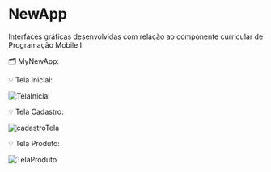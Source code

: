 # NewApp
Interfaces gráficas desenvolvidas com relação ao componente curricular de Programação Mobile I.

🗂️ MyNewApp:

 💡 Tela Inicial:
 
 ![TelaInicial](https://github.com/Gabr1ell1/NewApp/assets/133404217/9bdf4d2e-52ea-4ad9-a974-c269c962dfdb)
 
 💡 Tela Cadastro: 
 
![cadastroTela](https://github.com/Gabr1ell1/NewApp/assets/133404217/b5a28eb7-baec-4bf8-abd4-ccbc36862980)

💡 Tela Produto:
 
![TelaProduto](https://github.com/Gabr1ell1/NewApp/assets/133404217/38cb385d-fb75-415b-b6cf-632e2832dac9)
